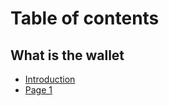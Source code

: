 # Table of contents

## What is the wallet

* [Introduction](README.md)
* [Page 1](what-is-the-wallet/page-1.md)
